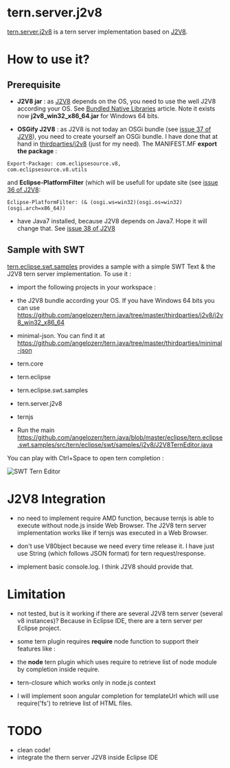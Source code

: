 tern.server.j2v8
=========

[tern.server.j2v8](https://github.com/angelozerr/tern.java/tree/master/core/tern.server.j2v8) is a tern server implementation based on [J2V8](https://github.com/eclipsesource/J2V8).

# How to use it?

## Prerequisite

* **J2V8 jar** : as [J2V8](https://github.com/eclipsesource/J2V8) depends on the OS, you need to use the well J2V8 according your OS. See [Bundled Native Libraries](http://eclipsesource.com/blogs/2015/02/25/announcing-j2v8-2-0/) article. Note it exists now **j2v8_win32_x86_64.jar** for Windows 64 bits.

* **OSGify J2V8** : as J2V8 is not today an OSGi bundle (see [issue 37 of J2V8](https://github.com/eclipsesource/J2V8/issues/37)), you need to create yourself an OSGi bundle. I have done that at hand in [thirdparties/j2v8](https://github.com/angelozerr/tern.java/tree/master/thirdparties/j2v8/) (just for my need). The MANIFEST.MF **export the package** : 
 ```
 Export-Package: com.eclipsesource.v8,
 com.eclipsesource.v8.utils
 ```
 
 and **Eclipse-PlatformFilter** (which will be usefull for update site (see [issue 36 of J2V8](https://github.com/eclipsesource/J2V8/issues/36):
 
 ```
 Eclipse-PlatformFilter: (& (osgi.ws=win32)(osgi.os=win32)(osgi.arch=x86_64))
 ```
 
* have Java7 installed, because J2V8 depends on Java7. Hope it will change that. See [issue 38 of J2V8](https://github.com/eclipsesource/J2V8/issues/38)
 
## Sample with SWT
 
[tern.eclipse.swt.samples](https://github.com/angelozerr/tern.java/tree/master/eclipse/tern.eclipse.swt.samples) provides a sample with a simple SWT Text & the J2V8 tern server implementation. To use it : 

* import the following projects in your workspace :
 
 * the J2V8 bundle according your OS. If you have Windows 64 bits you can use https://github.com/angelozerr/tern.java/tree/master/thirdparties/j2v8/j2v8_win32_x86_64
 * minimal-json. You can find it at https://github.com/angelozerr/tern.java/tree/master/thirdparties/minimal-json
 * tern.core
 * tern.eclipse
 * tern.eclipse.swt.samples
 * tern.server.j2v8
 * ternjs
 
* Run the main https://github.com/angelozerr/tern.java/blob/master/eclipse/tern.eclipse.swt.samples/src/tern/eclipse/swt/samples/j2v8/J2V8TernEditor.java

You can play with Ctrl+Space to open tern completion :

![SWT Tern Editor](https://github.com/angelozerr/tern.java/wiki/images/SWTTernEditor.png)
 

# J2V8 Integration

* no need to implement require AMD function, because ternjs is able to execute without node.js inside Web Browser. The J2V8 tern server implementation works like if ternjs was executed in a Web Browser.
 
* don't use V80bject because we need every time release it. I have just use String (which follows JSON format) for tern request/response.   

* implement basic console.log. I think J2V8 should provide that.
 
# Limitation
	
* not tested, but is it working if there are several J2V8 tern server (several v8 instances)? Because in Eclipse IDE, there are a tern server per Eclipse project.
* some tern plugin requires **require** node function to support their features like : 

 * the **node** tern plugin which uses require to retrieve list of node module by completion inside require.
* tern-closure which works only in node.js context
* I will implement soon angular completion for templateUrl which will use require('fs') to retrieve list of HTML files.

# TODO

* clean code!
* integrate the thern server J2V8 inside Eclipse IDE 